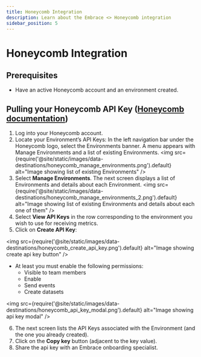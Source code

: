 ```yaml
---
title: Honeycomb Integration
description: Learn about the Embrace <> Honeycomb integration
sidebar_position: 5
---
```


# Honeycomb Integration

## Prerequisites

- Have an active Honeycomb account and an environment created.


## Pulling your Honeycomb API Key ([Honeycomb documentation](https://docs.honeycomb.io/working-with-your-data/settings/api-keys/))

1. Log into your Honeycomb account.
2. Locate your Environment’s API Keys:
In the left navigation bar under the Honeycomb logo, select the Environments banner. A menu appears with Manage Environments and a list of existing Environments.
<img src={require('@site/static/images/data-destinations/honeycomb_manage_environments.png').default} alt="Image showing list of existing Environments" />
3. Select **Manage Environments**. The next screen displays a list of Environments and details about each Environment.
<img src={require('@site/static/images/data-destinations/honeycomb_manage_environments_2.png').default} alt="Image showing list of existing Environments and details about each one of them" />
4. Select **View API Keys** in the row corresponding to the environment you wish to use for receiving metrics.  
5. Click on **Create API Key**:

<img src={require('@site/static/images/data-destinations/honeycomb_create_api_key.png').default} alt="Image showing create api key button" />

 - At least you must enable the following permissions:
   - Visible to team members
   - Enable
   - Send events
   - Create datasets

<img src={require('@site/static/images/data-destinations/honeycomb_api_key_modal.png').default} alt="Image showing api key modal" />

6. The next screen lists the API Keys associated with the Environment (and the one you already created).
7. Click on the **Copy key** button (adjacent to the key value).
8. Share the api key with an Embrace onboarding specialist.
